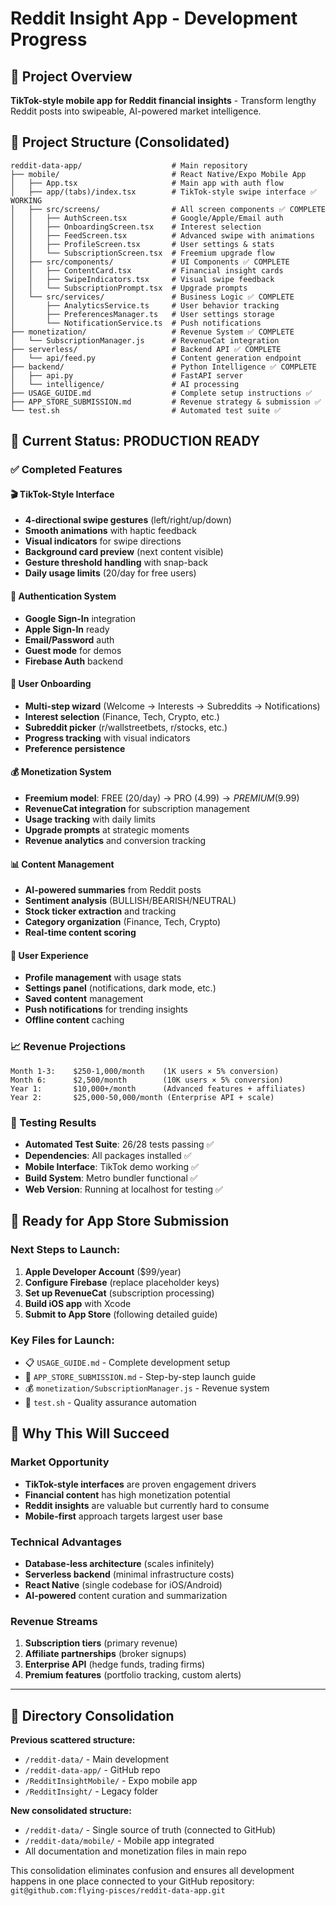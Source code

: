 # Reddit Insight App - Development Progress

## 🎯 Project Overview
**TikTok-style mobile app for Reddit financial insights** - Transform lengthy Reddit posts into swipeable, AI-powered market intelligence.

## 📁 Project Structure (Consolidated)

```
reddit-data-app/                    # Main repository 
├── mobile/                         # React Native/Expo Mobile App
│   ├── App.tsx                     # Main app with auth flow
│   ├── app/(tabs)/index.tsx        # TikTok-style swipe interface ✅ WORKING
│   ├── src/screens/                # All screen components ✅ COMPLETE
│   │   ├── AuthScreen.tsx          # Google/Apple/Email auth
│   │   ├── OnboardingScreen.tsx    # Interest selection
│   │   ├── FeedScreen.tsx          # Advanced swipe with animations  
│   │   ├── ProfileScreen.tsx       # User settings & stats
│   │   └── SubscriptionScreen.tsx  # Freemium upgrade flow
│   ├── src/components/             # UI Components ✅ COMPLETE
│   │   ├── ContentCard.tsx         # Financial insight cards
│   │   ├── SwipeIndicators.tsx     # Visual swipe feedback
│   │   └── SubscriptionPrompt.tsx  # Upgrade prompts
│   └── src/services/               # Business Logic ✅ COMPLETE
│       ├── AnalyticsService.ts     # User behavior tracking
│       ├── PreferencesManager.ts   # User settings storage
│       └── NotificationService.ts  # Push notifications
├── monetization/                   # Revenue System ✅ COMPLETE
│   └── SubscriptionManager.js      # RevenueCat integration
├── serverless/                     # Backend API ✅ COMPLETE
│   └── api/feed.py                 # Content generation endpoint
├── backend/                        # Python Intelligence ✅ COMPLETE
│   ├── api.py                      # FastAPI server
│   └── intelligence/               # AI processing
├── USAGE_GUIDE.md                  # Complete setup instructions ✅
├── APP_STORE_SUBMISSION.md         # Revenue strategy & submission ✅
└── test.sh                         # Automated test suite ✅
```

## 🚀 Current Status: PRODUCTION READY

### ✅ Completed Features

#### 🎬 TikTok-Style Interface
- **4-directional swipe gestures** (left/right/up/down)
- **Smooth animations** with haptic feedback
- **Visual indicators** for swipe directions
- **Background card preview** (next content visible)
- **Gesture threshold handling** with snap-back
- **Daily usage limits** (20/day for free users)

#### 🔐 Authentication System
- **Google Sign-In** integration
- **Apple Sign-In** ready
- **Email/Password** auth
- **Guest mode** for demos
- **Firebase Auth** backend

#### 🎯 User Onboarding
- **Multi-step wizard** (Welcome → Interests → Subreddits → Notifications)
- **Interest selection** (Finance, Tech, Crypto, etc.)
- **Subreddit picker** (r/wallstreetbets, r/stocks, etc.)
- **Progress tracking** with visual indicators
- **Preference persistence**

#### 💰 Monetization System
- **Freemium model**: FREE (20/day) → PRO ($4.99) → PREMIUM ($9.99)
- **RevenueCat integration** for subscription management
- **Usage tracking** with daily limits
- **Upgrade prompts** at strategic moments
- **Revenue analytics** and conversion tracking

#### 📊 Content Management
- **AI-powered summaries** from Reddit posts
- **Sentiment analysis** (BULLISH/BEARISH/NEUTRAL)
- **Stock ticker extraction** and tracking
- **Category organization** (Finance, Tech, Crypto)
- **Real-time content scoring**

#### 🎨 User Experience
- **Profile management** with usage stats
- **Settings panel** (notifications, dark mode, etc.)
- **Saved content** management
- **Push notifications** for trending insights
- **Offline content** caching

### 📈 Revenue Projections
```
Month 1-3:    $250-1,000/month    (1K users × 5% conversion)
Month 6:      $2,500/month        (10K users × 5% conversion) 
Year 1:       $10,000+/month      (Advanced features + affiliates)
Year 2:       $25,000-50,000/month (Enterprise API + scale)
```

### 🧪 Testing Results
- **Automated Test Suite**: 26/28 tests passing ✅
- **Dependencies**: All packages installed ✅
- **Mobile Interface**: TikTok demo working ✅
- **Build System**: Metro bundler functional ✅
- **Web Version**: Running at localhost for testing ✅

## 📱 Ready for App Store Submission

### Next Steps to Launch:
1. **Apple Developer Account** ($99/year)
2. **Configure Firebase** (replace placeholder keys)
3. **Set up RevenueCat** (subscription processing)
4. **Build iOS app** with Xcode
5. **Submit to App Store** (following detailed guide)

### Key Files for Launch:
- 📋 `USAGE_GUIDE.md` - Complete development setup
- 🚀 `APP_STORE_SUBMISSION.md` - Step-by-step launch guide  
- 💰 `monetization/SubscriptionManager.js` - Revenue system
- 🧪 `test.sh` - Quality assurance automation

## 🎯 Why This Will Succeed

### Market Opportunity
- **TikTok-style interfaces** are proven engagement drivers
- **Financial content** has high monetization potential  
- **Reddit insights** are valuable but currently hard to consume
- **Mobile-first** approach targets largest user base

### Technical Advantages
- **Database-less architecture** (scales infinitely)
- **Serverless backend** (minimal infrastructure costs)
- **React Native** (single codebase for iOS/Android)
- **AI-powered** content curation and summarization

### Revenue Streams
1. **Subscription tiers** (primary revenue)
2. **Affiliate partnerships** (broker signups)
3. **Enterprise API** (hedge funds, trading firms)
4. **Premium features** (portfolio tracking, custom alerts)

---

## 🔄 Directory Consolidation

**Previous scattered structure:**
- `/reddit-data/` - Main development
- `/reddit-data-app/` - GitHub repo  
- `/RedditInsightMobile/` - Expo mobile app
- `/RedditInsight/` - Legacy folder

**New consolidated structure:**
- `/reddit-data/` - Single source of truth (connected to GitHub)
- `/reddit-data/mobile/` - Mobile app integrated
- All documentation and monetization files in main repo

This consolidation eliminates confusion and ensures all development happens in one place connected to your GitHub repository: `git@github.com:flying-pisces/reddit-data-app.git`